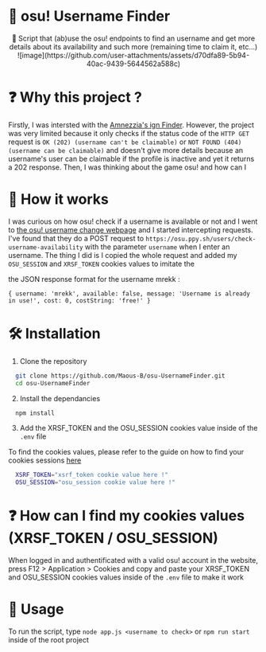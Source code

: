 
# 🔎 osu! Username Finder

<p align="center">
🔎 Script that (ab)use the osu! endpoints to find an username and get more details about its availability and such more (remaining time to claim it, etc...)
![image](https://github.com/user-attachments/assets/d70dfa89-5b94-40ac-9439-5644562a588c)
</p>


# ❓ Why this project ? 

Firstly, I was intersted with the [Amnezzia's ign Finder](https://github.com/amnezziaa/ignFinder). However, the project was very limited because it only checks if the status code of the ``HTTP GET`` request is ``OK (202) (username can't be claimable)`` or ``NOT FOUND (404) (username can be claimable)`` and doesn't give more details because an username's user can be claimable if the profile is inactive and yet it returns a 202 response. Then, I was thinking about the game osu! and how can I 

# 📝 How it works
I was curious on how osu! check if a username is available or not and I went to [the osu! username change webpage](https://osu.ppy.sh/store/products/username-change) and I started intercepting requests. I've found that they do a POST request to ``https://osu.ppy.sh/users/check-username-availability`` with the parameter ``username`` when I enter an username. The thing I did is I copied the whole request and added my ``OSU_SESSION`` and ``XRSF_TOKEN`` cookies values to imitate the

the JSON response format for the username mrekk : 

``
{
  username: 'mrekk',
  available: false,
  message: 'Username is already in use!',
  cost: 0,
  costString: 'free!'
}
``

# 🛠️ Installation

1. Clone the repository

```bash
  git clone https://github.com/Maous-B/osu-UsernameFinder.git
  cd osu-UsernameFinder
```
    
2. Install the dependancies

```bash
  npm install
```
    
3. Add the XRSF_TOKEN and the OSU_SESSION cookies value inside of the ``.env`` file

To find the cookies values, please refer to the guide on how to find your cookies sessions [here](https://google.com)

```bash
  XSRF_TOKEN="xsrf_token cookie value here !"
  OSU_SESSION="osu_session cookie value here !"
```

# ❓ How can I find my cookies values (XRSF_TOKEN / OSU_SESSION)

When logged in and authentificated with a valid osu! account in the website, press F12 > Application > Cookies and copy and paste your XRSF_TOKEN and OSU_SESSION cookies values inside of the ``.env`` file to make it work

# 📖 Usage 

To run the script, type ``node app.js <username to check>`` or ``npm run start`` inside of the root project
